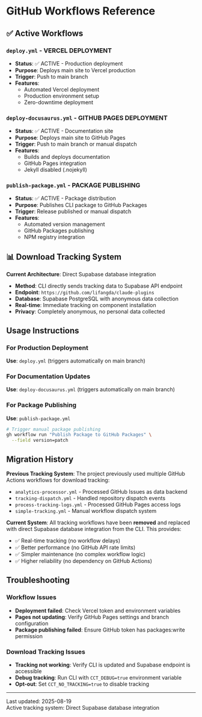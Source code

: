 # GitHub Workflows Reference

## ✅ Active Workflows

### `deploy.yml` - **VERCEL DEPLOYMENT**
- **Status**: ✅ ACTIVE - Production deployment
- **Purpose**: Deploys main site to Vercel production
- **Trigger**: Push to main branch
- **Features**: 
  - Automated Vercel deployment
  - Production environment setup
  - Zero-downtime deployment

### `deploy-docusaurus.yml` - **GITHUB PAGES DEPLOYMENT**
- **Status**: ✅ ACTIVE - Documentation site
- **Purpose**: Deploys main site to GitHub Pages
- **Trigger**: Push to main branch or manual dispatch
- **Features**:
  - Builds and deploys documentation
  - GitHub Pages integration
  - Jekyll disabled (.nojekyll)

### `publish-package.yml` - **PACKAGE PUBLISHING**
- **Status**: ✅ ACTIVE - Package distribution
- **Purpose**: Publishes CLI package to GitHub Packages
- **Trigger**: Release published or manual dispatch
- **Features**:
  - Automated version management
  - GitHub Packages publishing
  - NPM registry integration

## 📊 Download Tracking System

**Current Architecture**: Direct Supabase database integration

- **Method**: CLI directly sends tracking data to Supabase API endpoint
- **Endpoint**: `https://github.com/lifangda/claude-plugins`
- **Database**: Supabase PostgreSQL with anonymous data collection
- **Real-time**: Immediate tracking on component installation
- **Privacy**: Completely anonymous, no personal data collected

## Usage Instructions

### For Production Deployment
**Use**: `deploy.yml` (triggers automatically on main branch)

### For Documentation Updates  
**Use**: `deploy-docusaurus.yml` (triggers automatically on main branch)

### For Package Publishing
**Use**: `publish-package.yml`

```bash
# Trigger manual package publishing
gh workflow run "Publish Package to GitHub Packages" \
  --field version=patch
```

## Migration History

**Previous Tracking System**: The project previously used multiple GitHub Actions workflows for download tracking:
- `analytics-processor.yml` - Processed GitHub Issues as data backend
- `tracking-dispatch.yml` - Handled repository dispatch events  
- `process-tracking-logs.yml` - Processed GitHub Pages access logs
- `simple-tracking.yml` - Manual workflow dispatch system

**Current System**: All tracking workflows have been **removed** and replaced with direct Supabase database integration from the CLI. This provides:
- ✅ Real-time tracking (no workflow delays)
- ✅ Better performance (no GitHub API rate limits)
- ✅ Simpler maintenance (no complex workflow logic)
- ✅ Higher reliability (no dependency on GitHub Actions)

## Troubleshooting

### Workflow Issues
- **Deployment failed**: Check Vercel token and environment variables
- **Pages not updating**: Verify GitHub Pages settings and branch configuration
- **Package publishing failed**: Ensure GitHub token has packages:write permission

### Download Tracking Issues
- **Tracking not working**: Verify CLI is updated and Supabase endpoint is accessible
- **Debug tracking**: Run CLI with `CCT_DEBUG=true` environment variable
- **Opt-out**: Set `CCT_NO_TRACKING=true` to disable tracking

---

Last updated: 2025-08-19  
Active tracking system: Direct Supabase database integration